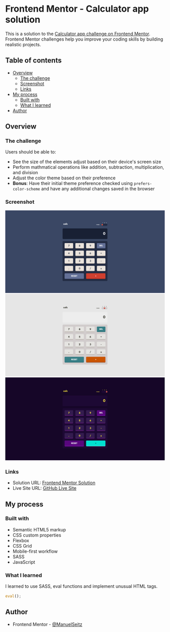 # Frontend Mentor - Calculator app solution

This is a solution to the [Calculator app challenge on Frontend Mentor](https://www.frontendmentor.io/challenges/calculator-app-9lteq5N29). Frontend Mentor challenges help you improve your coding skills by building realistic projects. 

## Table of contents

- [Overview](#overview)
  - [The challenge](#the-challenge)
  - [Screenshot](#screenshot)
  - [Links](#links)
- [My process](#my-process)
  - [Built with](#built-with)
  - [What I learned](#what-i-learned)
- [Author](#author)


## Overview

### The challenge

Users should be able to:

- See the size of the elements adjust based on their device's screen size
- Perform mathmatical operations like addition, subtraction, multiplication, and division
- Adjust the color theme based on their preference
- **Bonus**: Have their initial theme preference checked using `prefers-color-scheme` and have any additional changes saved in the browser

### Screenshot

![](./images/theme1.png)
![](./images/theme2.png)
![](./images/theme3.png)

### Links

- Solution URL: [Frontend Mentor Solution](https://your-solution-url.com)
- Live Site URL: [GitHub Live Site](https://manuelseitz.github.io/calculator-app)

## My process

### Built with

- Semantic HTML5 markup
- CSS custom properties
- Flexbox
- CSS Grid
- Mobile-first workflow
- SASS
- JavaScript

### What I learned

I learned to use SASS, eval functions and implement unusual HTML tags.

```js
eval();
```

## Author

- Frontend Mentor - [@ManuelSeitz](https://www.frontendmentor.io/profile/ManuelSeitz)
